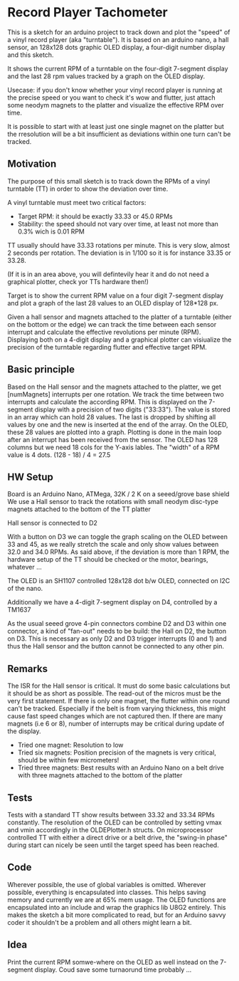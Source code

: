 # Record Player Tachometer

This is a sketch for an arduino project to track down and plot the "speed" of a vinyl record player (aka "turntable").
It is based on an arduino nano, a hall sensor, an 128x128 dots graphic OLED display, a four-digit number display and this sketch.

It shows the current RPM of a turntable on the four-digit 7-segment display and the last 28 rpm values tracked by a graph on the OLED display.

Usecase: if you don't know whether your vinyl record player is running at the precise speed or you want to check it's wow and flutter,
just attach some neodym magnets to the platter and visualize the effective RPM over time.

It is possible to start with at least just one single magnet on the platter but the rresolution will be a bit insufficient as deviations within one turn can't be tracked.

## Motivation

   The purpose of this small sketch is to track down the RPMs of a vinyl turntable (TT) in order to show the deviation over time.
   
  A vinyl turntable must meet two critical factors:
  * Target RPM: it should be exactly 33.33 or 45.0 RPMs
  * Stability:  the speed should not vary over time, at least not more than 0.3% wich is 0.01 RPM

   TT usually should have 33.33 rotations per minute. This is very slow, almost 2 seconds per rotation.
   The deviation is in 1/100 so it is for instance 33.35 or 33.28. 

   (If it is in an area above, you will defintevily hear it and do not need a graphical plotter, check yor TTs hardware then!)

   Target is to show the current RPM value on a four digit 7-segment display and plot a graph of the last 28 values to an OLED display of 128*128 px.
 
   Given a hall sensor and magnets attached to the platter of a turntable (either on the bottom or the edge) we can track the time between each sensor interrupt and calculate the
   effective revolutions per minute (RPM). Displaying both on a 4-digit display and a graphical plotter can visiualize the precision of the turntable regarding 
   flutter and effective target RPM.
   
## Basic principle

   Based on the Hall sensor and the magnets attached to the platter, we get [numMagnets] interrupts per one rotation. We track the time between two interrupts and calculate the according RPM. 
   This is displayed on the 7-segment display with a precision of two digits ("33:33"). The value is stored in an array which can hold 28 values. The last is dropped by shifting all values by one 
   and the new is inserted at the end of the array. On the OLED, these 28 values are plotted into a graph. Plotting is done in the main loop after an interrupt has been received from the sensor.
   The OLED has 128 columns but we need 18 cols for the Y-axis lables. The "width" of a RPM value is 4 dots. (128 - 18) / 4 = 27.5

## HW Setup

   Board is an Arduino Nano, ATMega, 32K / 2 K on a seeed/grove base shield
   We use a Hall sensor to track the rotations with small neodym disc-type magnets attached to the bottom of the TT platter

   Hall sensor is connected to D2

   With a button on D3 we can toggle the graph scaling on the OLED between 33 and 45, as we really stretch the scale and only show values between 32.0 and 34.0 RPMs. As said above, if
   the deviation is more than 1 RPM, the hardware setup of the TT should be checked or the motor, bearings, whatever ...
   
   The OLED is an SH1107 controlled 128x128 dot b/w OLED, connected on I2C of the nano.
   
   Additionally we have a 4-digit 7-segment display on D4, controlled by a TM1637
   
   As the usual seeed grove 4-pin connectors combine D2 and D3 within one connector, a kind of "fan-out" needs to be build: the Hall on D2, the button on D3. 
   This is necessary as only D2 and D3 trigger interrupts (0 and 1) and thus the Hall sensor and the button cannot be connected to any other pin.
   
 ## Remarks
   
   The ISR for the Hall sensor is critical. It must do some basic calculations but it should be as short as possible. The read-out of the micros must be the very first statement.
   If there is only one magnet, the flutter within one round can't be tracked. Especially if the belt is from varying thickness, this might cause fast speed changes which are not captured then.
   If there are many magnets (i.e 6 or 8), number of interrupts may be critical during update of the display.
   * Tried one magnet: Resolution to low
   * Tried six magnets: Position precision of the magnets is very critical, should be within few micrometers!
   * Tried three magnets: Best results with an Arduino Nano on a belt drive with three magnets attached to the bottom of the platter
   
##  Tests
 
   Tests with a standard TT show results between 33.32 and 33.34 RPMs constantly. The resolution of the OLED can be controlled by setting vmax and vmin accordingly in the OLDEPlotter.h structs.
   On microprocessor controlled TT with either a direct drive or a belt drive, the "swing-in phase" during start can nicely be seen until the target speed has been reached.
   
## Code
 
   Wherever possible, the use of global variables is omitted. Wherever possible, everything is encapsulated into classes. This helps saving memory and currently we are at 65% mem usage.
   The OLED functions are encapsulated into an include and wrap the graphics lib U8G2 entirely.
   This makes the sketch a bit more complicated to read, but for an Arduino savvy coder it shouldn't be a problem and all others might learn a bit.
   
## Idea
 
   Print the current RPM somwe-where on the OLED as well instead on the 7-segment display. Coud save some turnaorund time probably ...
  